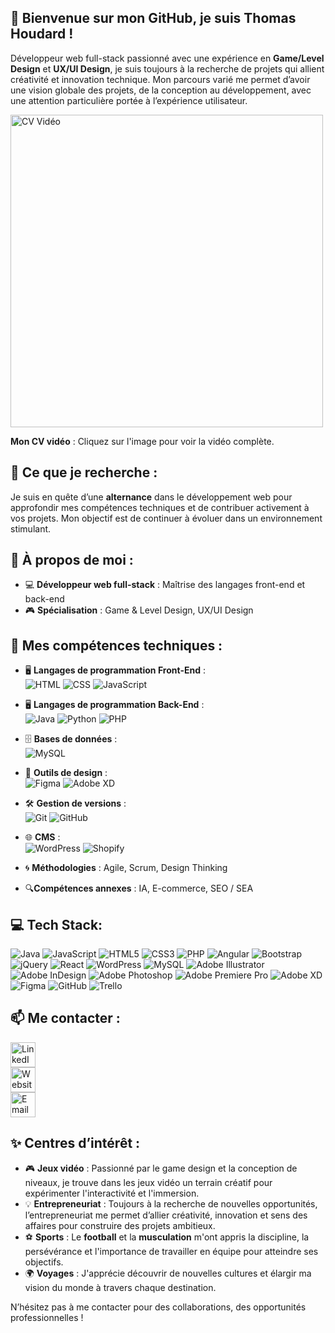 ## 👋 Bienvenue sur mon GitHub, je suis Thomas Houdard !

Développeur web full-stack passionné avec une expérience en **Game/Level Design** et **UX/UI Design**, je suis toujours à la recherche de projets qui allient créativité et innovation technique. Mon parcours varié me permet d’avoir une vision globale des projets, de la conception au développement, avec une attention particulière portée à l’expérience utilisateur.

<a href="https://www.youtube.com/watch?v=hEytvVkd2Cg&feature=youtu.be" target="_blank">
  <img src="https://img.youtube.com/vi/hEytvVkd2Cg/maxresdefault.jpg" alt="CV Vidéo" width="500" />
</a>

**Mon CV vidéo** : Cliquez sur l'image pour voir la vidéo complète.

## 🎯 Ce que je recherche :
Je suis en quête d’une **alternance** dans le développement web pour approfondir mes compétences techniques et de contribuer activement à vos projets. Mon objectif est de continuer à évoluer dans un environnement stimulant.


## 🚀 À propos de moi :
- 💻 **Développeur web full-stack** : Maîtrise des langages front-end et back-end
- 🎮 **Spécialisation** : Game & Level Design, UX/UI Design

   
## 🔧 Mes compétences techniques :

- 🖥️ **Langages de programmation Front-End** :  
![HTML](https://img.icons8.com/color/48/000000/html-5.png) ![CSS](https://img.icons8.com/color/48/000000/css3.png) ![JavaScript](https://img.icons8.com/color/48/000000/javascript.png) 

- 🖥️ **Langages de programmation Back-End** :  
  ![Java](https://img.icons8.com/color/48/000000/java-coffee-cup-logo.png) ![Python](https://img.icons8.com/color/48/000000/python.png) ![PHP](https://img.icons8.com/officel/48/000000/php-logo.png)

- 🗄️ **Bases de données** :  
  ![MySQL](https://img.icons8.com/fluent/48/000000/mysql-logo.png)

- 🎨 **Outils de design** :  
  ![Figma](https://img.icons8.com/color/48/000000/figma.png) ![Adobe XD](https://img.icons8.com/color/48/000000/adobe-xd.png)

- 🛠️ **Gestion de versions** :  
  ![Git](https://img.icons8.com/color/48/000000/git.png) ![GitHub](https://img.icons8.com/material-outlined/48/000000/github.png)

- 🌐 **CMS** :  
  ![WordPress](https://img.icons8.com/color/48/000000/wordpress.png) ![Shopify](https://img.icons8.com/color/48/000000/shopify.png)

- 🌀 **Méthodologies** : Agile, Scrum, Design Thinking

- 🔍**Compétences annexes** :  IA, E-commerce, SEO / SEA


## 💻 Tech Stack:
![Java](https://img.shields.io/badge/java-%23ED8B00.svg?style=for-the-badge&logo=openjdk&logoColor=white) ![JavaScript](https://img.shields.io/badge/javascript-%23323330.svg?style=for-the-badge&logo=javascript&logoColor=%23F7DF1E) ![HTML5](https://img.shields.io/badge/html5-%23E34F26.svg?style=for-the-badge&logo=html5&logoColor=white) ![CSS3](https://img.shields.io/badge/css3-%231572B6.svg?style=for-the-badge&logo=css3&logoColor=white) ![PHP](https://img.shields.io/badge/php-%23777BB4.svg?style=for-the-badge&logo=php&logoColor=white) ![Angular](https://img.shields.io/badge/angular-%23DD0031.svg?style=for-the-badge&logo=angular&logoColor=white) ![Bootstrap](https://img.shields.io/badge/bootstrap-%238511FA.svg?style=for-the-badge&logo=bootstrap&logoColor=white) ![jQuery](https://img.shields.io/badge/jquery-%230769AD.svg?style=for-the-badge&logo=jquery&logoColor=white) ![React](https://img.shields.io/badge/react-%2320232a.svg?style=for-the-badge&logo=react&logoColor=%2361DAFB) ![WordPress](https://img.shields.io/badge/WordPress-%23117AC9.svg?style=for-the-badge&logo=WordPress&logoColor=white) ![MySQL](https://img.shields.io/badge/mysql-4479A1.svg?style=for-the-badge&logo=mysql&logoColor=white) ![Adobe Illustrator](https://img.shields.io/badge/adobe%20illustrator-%23FF9A00.svg?style=for-the-badge&logo=adobe%20illustrator&logoColor=white) ![Adobe InDesign](https://img.shields.io/badge/Adobe%20InDesign-49021F?style=for-the-badge&logo=adobeindesign&logoColor=FF3366) ![Adobe Photoshop](https://img.shields.io/badge/adobe%20photoshop-%2331A8FF.svg?style=for-the-badge&logo=adobe%20photoshop&logoColor=white) ![Adobe Premiere Pro](https://img.shields.io/badge/Adobe%20Premiere%20Pro-9999FF.svg?style=for-the-badge&logo=Adobe%20Premiere%20Pro&logoColor=white) ![Adobe XD](https://img.shields.io/badge/Adobe%20XD-470137?style=for-the-badge&logo=Adobe%20XD&logoColor=#FF61F6) ![Figma](https://img.shields.io/badge/figma-%23F24E1E.svg?style=for-the-badge&logo=figma&logoColor=white) ![GitHub](https://img.shields.io/badge/github-%23121011.svg?style=for-the-badge&logo=github&logoColor=white) ![Trello](https://img.shields.io/badge/Trello-%23026AA7.svg?style=for-the-badge&logo=Trello&logoColor=white)

## 📫 Me contacter :

[<img src='https://img.icons8.com/ios-filled/50/ffffff/linkedin.png' alt='LinkedIn' height='40'><br>](https://www.linkedin.com/in/thomashoudard)
[<img src='https://img.icons8.com/ios-filled/50/ffffff/domain.png' alt='Website' height='40'><br>](https://thomashoudard.com)
[<img src='https://img.icons8.com/ios-filled/50/ffffff/email.png' alt='Email' height='40'>](mailto:contact@thomashoudard.com)

## ✨ Centres d’intérêt :
- 🎮 **Jeux vidéo** : Passionné par le game design et la conception de niveaux, je trouve dans les jeux vidéo un terrain créatif pour expérimenter l'interactivité et l'immersion.
- 💡 **Entrepreneuriat** : Toujours à la recherche de nouvelles opportunités, l’entrepreneuriat me permet d’allier créativité, innovation et sens des affaires pour construire des projets ambitieux.
- ⚽ **Sports** : Le **football** et la **musculation** m'ont appris la discipline, la persévérance et l'importance de travailler en équipe pour atteindre ses objectifs.
- 🌍 **Voyages** : J'apprécie découvrir de nouvelles cultures et élargir ma vision du monde à travers chaque destination.

N’hésitez pas à me contacter pour des collaborations, des opportunités professionnelles !
<!-- Proudly created with GPRM ( https://gprm.itsvg.in ) -->
